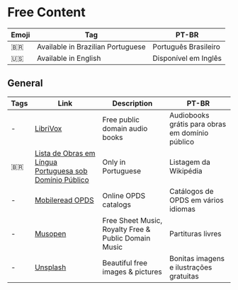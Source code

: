 # Free Content

| Emoji | Tag                               | PT-BR                |
| ----- | --------------------------------- | -------------------- |
| 🇧🇷  | Available in Brazilian Portuguese | Português Brasileiro |
| 🇺🇸  | Available in English              | Disponível em Inglês |

## General

| Tags | Link                                                                                                                                                            | Description                                          | PT-BR                                           |
| ---- | --------------------------------------------------------------------------------------------------------------------------------------------------------------- | ---------------------------------------------------- | ----------------------------------------------- |
| -    | [LibriVox](https://librivox.org)                                                                                                                                | Free public domain audio books                       | Audiobooks grátis para obras em domínio público |
| 🇧🇷 | [Lista de Obras em Língua Portuguesa sob Domínio Público](https://pt.wikipedia.org/wiki/Lista_de_obras_em_l%C3%ADngua_portuguesa_sob_dom%C3%ADnio_p%C3%BAblico) | Only in Portuguese                                   | Listagem da Wikipédia                           |
| -    | [Mobileread OPDS](https://wiki.mobileread.com/wiki/OPDS)                                                                                                        | Online OPDS catalogs                                 | Catálogos de OPDS em vários idiomas             |
| -    | [Musopen](https://musopen.org)                                                                                                                                  | Free Sheet Music, Royalty Free & Public Domain Music | Partituras livres                               |
| - | [Unsplash](https://unsplash.com/) | Beautiful free images & pictures | Bonitas imagens e ilustrações gratuitas |